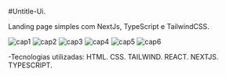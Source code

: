 #Untitle-Ui.

Landing page simples com NextJs, TypeScript e TailwindCSS.

![cap1](https://github.com/user-attachments/assets/14a10860-3217-4ad1-8095-68232af049c8)
![cap2](https://github.com/user-attachments/assets/9cbd9939-2868-4cfd-999b-af0c64148fb0)
![cap3](https://github.com/user-attachments/assets/9fbb5863-f9d8-4695-b022-9805a50e42d3)
![cap4](https://github.com/user-attachments/assets/78c2cc2c-9420-4199-85fd-f5eb449ed619)
![cap5](https://github.com/user-attachments/assets/94e4f84d-1317-4993-9750-d65e6d290a4a)
![cap6](https://github.com/user-attachments/assets/930362dd-681a-402c-bb20-1ca340dc2fb2)

-Tecnologias utilizadas: HTML. CSS. TAILWIND. REACT. NEXTJS. TYPESCRIPT.
